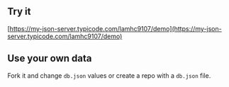 ## Try it

[https://my-json-server.typicode.com/lamhc9107/demo](https://my-json-server.typicode.com/lamhc9107/demo)

## Use your own data

Fork it and change `db.json` values or create a repo with a `db.json` file.
